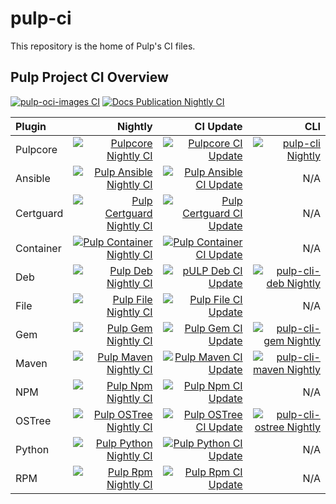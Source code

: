 pulp-ci
=======

This repository is the home of Pulp's CI files.


## Pulp Project CI Overview

[![pulp-oci-images CI](https://github.com/pulp/pulp-oci-images/actions/workflows/pulp_images.yml/badge.svg)](https://github.com/pulp/pulp-oci-images/actions/workflows/pulp_images.yml)
[![Docs Publication Nightly CI](https://github.com/pulp/pulpcore/actions/workflows/staging-docs.yml/badge.svg)](https://github.com/pulp/pulpcore/actions/workflows/staging-docs.yml)

Plugin | Nightly | CI Update | CLI
:---|---:|---:|---:
Pulpcore | [![Pulpcore Nightly CI](https://github.com/pulp/pulpcore/actions/workflows/nightly.yml/badge.svg)](https://github.com/pulp/pulpcore/actions/workflows/nightly.yml) | [![Pulpcore CI Update](https://github.com/pulp/pulpcore/actions/workflows/update_ci.yml/badge.svg)](https://github.com/pulp/pulpcore/actions/workflows/update_ci.yml) | [![pulp-cli Nightly](https://github.com/pulp/pulp-cli/actions/workflows/nightly.yml/badge.svg)](https://github.com/pulp/pulp-cli/actions/workflows/nightly.yml)
Ansible | [![Pulp Ansible Nightly CI](https://github.com/pulp/pulp_ansible/actions/workflows/nightly.yml/badge.svg)](https://github.com/pulp/pulp_ansible/actions/workflows/nightly.yml) | [![Pulp Ansible CI Update](https://github.com/pulp/pulp_ansible/actions/workflows/update_ci.yml/badge.svg)](https://github.com/pulp/pulp_ansible/actions/workflows/update_ci.yml) | N/A
Certguard | [![Pulp Certguard Nightly CI](https://github.com/pulp/pulp-certguard/actions/workflows/nightly.yml/badge.svg)](https://github.com/pulp/pulp-certguard/actions/workflows/nightly.yml) | [![Pulp Certguard CI Update](https://github.com/pulp/pulp-certguard/actions/workflows/update_ci.yml/badge.svg)](https://github.com/pulp/pulp-certguard/actions/workflows/update_ci.yml) | N/A
Container | [![Pulp Container Nightly CI](https://github.com/pulp/pulp_container/actions/workflows/nightly.yml/badge.svg)](https://github.com/pulp/pulp_container/actions/workflows/nightly.yml) | [![Pulp Container CI Update](https://github.com/pulp/pulp_container/actions/workflows/update_ci.yml/badge.svg)](https://github.com/pulp/pulp_container/actions/workflows/update_ci.yml) | N/A
Deb | [![Pulp Deb Nightly CI](https://github.com/pulp/pulp_deb/actions/workflows/nightly.yml/badge.svg)](https://github.com/pulp/pulp_deb/actions/workflows/nightly.yml) | [![pULP Deb CI Update](https://github.com/pulp/pulp_deb/actions/workflows/update_ci.yml/badge.svg)](https://github.com/pulp/pulp_deb/actions/workflows/update_ci.yml) | [![pulp-cli-deb Nightly](https://github.com/pulp/pulp-cli-deb/actions/workflows/nightly.yml/badge.svg)](https://github.com/pulp/pulp-cli-deb/actions/workflows/nightly.yml)
File | [![Pulp File Nightly CI](https://github.com/pulp/pulp_file/actions/workflows/nightly.yml/badge.svg)](https://github.com/pulp/pulp_file/actions/workflows/nightly.yml) | [![Pulp File CI Update](https://github.com/pulp/pulp_file/actions/workflows/update_ci.yml/badge.svg)](https://github.com/pulp/pulp_file/actions/workflows/update_ci.yml) | N/A
Gem | [![Pulp Gem Nightly CI](https://github.com/pulp/pulp_gem/actions/workflows/nightly.yml/badge.svg)](https://github.com/pulp/pulp_gem/actions/workflows/nightly.yml) | [![Pulp Gem CI Update](https://github.com/pulp/pulp_gem/actions/workflows/update_ci.yml/badge.svg)](https://github.com/pulp/pulp_gem/actions/workflows/update_ci.yml) | [![pulp-cli-gem Nightly](https://github.com/pulp/pulp-cli-gem/actions/workflows/nightly.yml/badge.svg)](https://github.com/pulp/pulp-cli-gem/actions/workflows/nightly.yml)
Maven | [![Pulp Maven Nightly CI](https://github.com/pulp/pulp_maven/actions/workflows/nightly.yml/badge.svg)](https://github.com/pulp/pulp_maven/actions/workflows/nightly.yml) | [![Pulp Maven CI Update](https://github.com/pulp/pulp_maven/actions/workflows/update_ci.yml/badge.svg)](https://github.com/pulp/pulp_maven/actions/workflows/update_ci.yml) | [![pulp-cli-maven Nightly](https://github.com/pulp/pulp-cli-maven/actions/workflows/nightly.yml/badge.svg)](https://github.com/pulp/pulp-cli-maven/actions/workflows/nightly.yml)
NPM | [![Pulp Npm Nightly CI](https://github.com/pulp/pulp_npm/actions/workflows/nightly.yml/badge.svg)](https://github.com/pulp/pulp_npm/actions/workflows/nightly.yml) | [![Pulp Npm CI Update](https://github.com/pulp/pulp_npm/actions/workflows/update_ci.yml/badge.svg)](https://github.com/pulp/pulp_npm/actions/workflows/update_ci.yml) | N/A
OSTree | [![Pulp OSTree Nightly CI](https://github.com/pulp/pulp_ostree/actions/workflows/nightly.yml/badge.svg)](https://github.com/pulp/pulp_ostree/actions/workflows/nightly.yml) | [![Pulp OSTree CI Update](https://github.com/pulp/pulp_ostree/actions/workflows/update_ci.yml/badge.svg)](https://github.com/pulp/pulp_ostree/actions/workflows/update_ci.yml) | [![pulp-cli-ostree Nightly](https://github.com/pulp/pulp-cli-ostree/actions/workflows/nightly.yml/badge.svg)](https://github.com/pulp/pulp-cli-ostree/actions/workflows/nightly.yml)
Python | [![Pulp Python Nightly CI](https://github.com/pulp/pulp_python/actions/workflows/nightly.yml/badge.svg)](https://github.com/pulp/pulp_python/actions/workflows/nightly.yml) | [![Pulp Python CI Update](https://github.com/pulp/pulp_python/actions/workflows/update_ci.yml/badge.svg)](https://github.com/pulp/pulp_python/actions/workflows/update_ci.yml) | N/A
RPM | [![Pulp Rpm Nightly CI](https://github.com/pulp/pulp_rpm/actions/workflows/nightly.yml/badge.svg)](https://github.com/pulp/pulp_rpm/actions/workflows/nightly.yml) | [![Pulp Rpm CI Update](https://github.com/pulp/pulp_rpm/actions/workflows/update_ci.yml/badge.svg)](https://github.com/pulp/pulp_rpm/actions/workflows/update_ci.yml) | N/A
